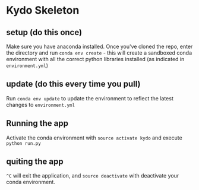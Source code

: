 # Kydo Skeleton

## setup (do this once)

Make sure you have anaconda installed. Once you've cloned the repo, enter the directory and run `conda env create` - this will create a sandboxed conda environment with all the correct python libraries installed (as indicated in `environment.yml`)

## update (do this every time you pull)

Run `conda env update` to update the environment to reflect the latest changes to `environment.yml`

## Running the app

Activate the conda environment with `source activate kydo` and execute `python run.py`

## quiting the app

`^C` will exit the application, and `source deactivate` with deactivate your conda environment.
